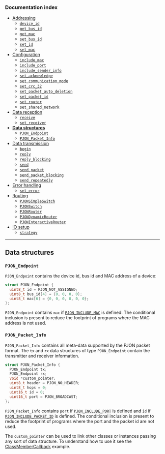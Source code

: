 
### Documentation index
- [Addressing](/documentation/addressing.md)  
  - [`device_id`](/documentation/addressing.md#local-mode)
  - [`get_bus_id`](/documentation/addressing.md#shared-mode)
  - [`get_mac`](/documentation/addressing.md#get-or-set-hardware-identifier)
  - [`set_bus_id`](/documentation/addressing.md#shared-mode)
  - [`set_id`](/documentation/addressing.md#local-mode)
  - [`set_mac`](/documentation/addressing.md#get-or-set-hardware-identifier)
- [Configuration](/documentation/configuration.md)
  - [`include_mac`](/documentation/configuration.md#hardware-identification)
  - [`include_port`](/documentation/configuration.md#network-service-identification)
  - [`include_sender_info`](/documentation/configuration.md#sender-information)
  - [`set_acknowledge`](/documentation/configuration.md#acknowledgement)
  - [`set_communication_mode`](/documentation/configuration.md#communication-mode)
  - [`set_crc_32`](/documentation/configuration.md#crc-configuration)
  - [`set_packet_auto_deletion`](/documentation/configuration.md#packet-handling)
  - [`set_packet_id`](/documentation/configuration.md#packet-identification)
  - [`set_router`](/documentation/configuration.md#router-mode)
  - [`set_shared_network`](/documentation/configuration.md#network-mode)
- [Data reception](/documentation/data-reception.md)
  - [`receive`](/documentation/data-reception.md#data-reception)
  - [`set_receiver`](/documentation/data-reception.md#data-reception)
- **[Data structures](/documentation/data-structures.md)**
  - [`PJON_Endpoint`](/documentation/data-structures.md#pjon_endpoint)
  - [`PJON_Packet_Info`](/documentation/data-structures.md#pjon_packet_info)
- [Data transmission](/documentation/data-transmission.md)
  - [`begin`](/documentation/data-transmission.md#begin)
  - [`reply`](/documentation/data-transmission.md#reply)
  - [`reply_blocking`](/documentation/data-transmission.md#reply_blocking)
  - [`send`](/documentation/data-transmission.md#send)
  - [`send_packet`](/documentation/data-transmission.md#send_packet)
  - [`send_packet_blocking`](/documentation/data-transmission.md#send_packet_blocking)
  - [`send_repeatedly`](/documentation/data-transmission.md#send_repeatedly)
- [Error handling](/documentation/error-handling.md)
  - [`set_error`](/documentation/error-handling.md#error-handling)
- [Routing](/documentation/routing.md)
  - [`PJONSimpleSwitch`](/documentation/routing.md#simpleswitch)
  - [`PJONSwitch`](/documentation/routing.md#switch)
  - [`PJONRouter`](/documentation/routing.md#router)
  - [`PJONDynamicRouter`](/documentation/routing.md#dynamicrouter)
  - [`PJONInteractiveRouter`](/documentation/routing.md#interactiverouter)
- [IO setup](/documentation/io-setup.md)
   - [`strategy`](/documentation/io-setup.md#io-setup)
---

## Data structures

### `PJON_Endpoint`
`PJON_Endpoint` contains the device id, bus id and MAC address of a device:
```cpp
struct PJON_Endpoint {
  uint8_t id = PJON_NOT_ASSIGNED;
  uint8_t bus_id[4] = {0, 0, 0, 0};
  uint8_t mac[6] = {0, 0, 0, 0, 0, 0};
};
```
`PJON_Endpoint` contains `mac` if [`PJON_INCLUDE_MAC`](/documentation/configuration.md#hardware-identification) is defined. The conditional inclusion is present to reduce the footprint of programs where the MAC address is not used.

### `PJON_Packet_Info`
`PJON_Packet_Info` contains all meta-data supported by the PJON packet format. The `tx` and `rx` data structures of type `PJON_Endpoint` contain the transmitter and receiver information.

```cpp
struct PJON_Packet_Info {
  PJON_Endpoint tx;
  PJON_Endpoint rx;
  void *custom_pointer;
  uint8_t header = PJON_NO_HEADER;
  uint8_t hops = 0;
  uint16_t id = 0;
  uint16_t port = PJON_BROADCAST;
};
```
`PJON_Packet_Info` contains `port` if [`PJON_INCLUDE_PORT`](/documentation/configuration.md#network-service-identification) is defined and `id` if [`PJON_INCLUDE_PACKET_ID`](/documentation/configuration.md#packet-identification) is defined. The conditional inclusion is present to reduce the footprint of programs where the port and the packet id are not used.

The `custom_pointer` can be used to link other classes or instances passing any sort of data structure. To understand how to use it see the [ClassMemberCallback](../examples/ARDUINO/Local/SoftwareBitBang/ClassMemberCallback) example.  
